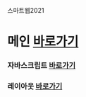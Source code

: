 스마트웹2021

# 메인 <a href="https://kimseounyoung.github.io/dothome21/">바로가기</a>

### 자바스크립트 <a href="https://kimseounyoung.github.io/dothome21/javascript/javascript100.html">바로가기</a>
### 레이아웃 <a href="https://kimseounyoung.github.io/dothome21/layout/index.html">바로가기</a>
